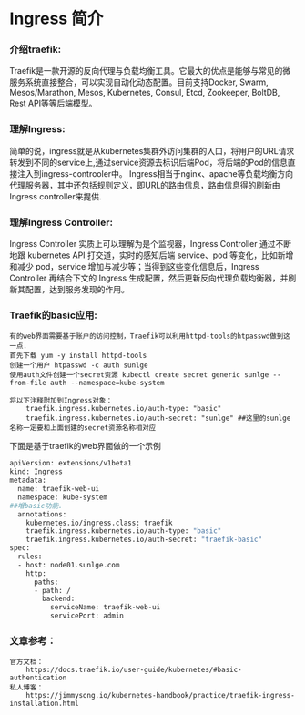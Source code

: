 # Ingress 简介

### 介绍traefik:
   Traefik是一款开源的反向代理与负载均衡工具。它最大的优点是能够与常见的微服务系统直接整合，可以实现自动化动态配置。目前支持Docker, Swarm, Mesos/Marathon, Mesos, Kubernetes, Consul, Etcd, Zookeeper, BoltDB, Rest API等等后端模型。    

### 理解Ingress:
  简单的说，ingress就是从kubernetes集群外访问集群的入口，将用户的URL请求转发到不同的service上,通过service资源去标识后端Pod，将后端的Pod的信息直接注入到ingress-controoler中。                                                                                                               Ingress相当于nginx、apache等负载均衡方向代理服务器，其中还包括规则定义，即URL的路由信息，路由信息得的刷新由Ingress controller来提供.

### 理解Ingress Controller:
  Ingress Controller 实质上可以理解为是个监视器，Ingress Controller 通过不断地跟 kubernetes API 打交道，实时的感知后端 service、pod 等变化，比如新增和减少 pod，service 增加与减少等；当得到这些变化信息后，Ingress Controller 再结合下文的 Ingress 生成配置，然后更新反向代理负载均衡器，并刷新其配置，达到服务发现的作用。

### Traefik的basic应用:
    有的web界面需要基于账户的访问控制，Traefik可以利用httpd-tools的htpasswd做到这一点.
    首先下载 yum -y install httpd-tools
    创建一个用户 htpasswd -c auth sunlge
    使用auth文件创建一个secret资源 kubectl create secret generic sunlge --from-file auth --namespace=kube-system
    
    将以下注释附加到Ingress对象：
        traefik.ingress.kubernetes.io/auth-type: "basic"
        traefik.ingress.kubernetes.io/auth-secret: "sunlge" ##这里的sunlge名称一定要和上面创建的secret资源名称相对应

下面是基于traefik的web界面做的一个示例
```bash
apiVersion: extensions/v1beta1
kind: Ingress
metadata:
  name: traefik-web-ui
  namespace: kube-system
##增basic功能.
  annotations:
    kubernetes.io/ingress.class: traefik
    traefik.ingress.kubernetes.io/auth-type: "basic"
    traefik.ingress.kubernetes.io/auth-secret: "traefik-basic" 
spec:
  rules:
  - host: node01.sunlge.com
    http:
      paths:
      - path: /
        backend:
          serviceName: traefik-web-ui
          servicePort: admin
```
### 文章参考：
    官方文档：
        https://docs.traefik.io/user-guide/kubernetes/#basic-authentication  
    私人博客：
        https://jimmysong.io/kubernetes-handbook/practice/traefik-ingress-installation.html
       
